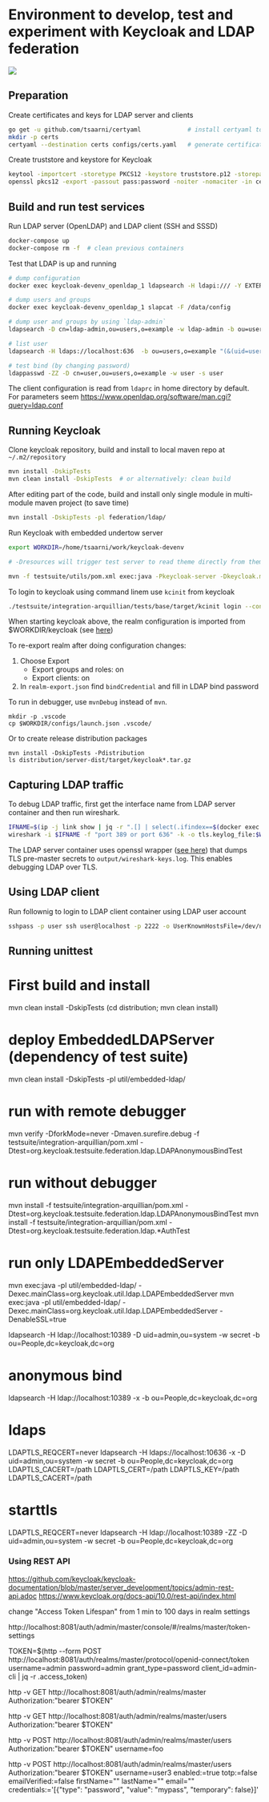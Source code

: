 
# Environment to develop, test and experiment with Keycloak and LDAP federation


![](diagram.png)


## Preparation

Create certificates and keys for LDAP server and clients

```bash
go get -u github.com/tsaarni/certyaml             # install certyaml tool
mkdir -p certs
certyaml --destination certs configs/certs.yaml   # generate certificates and keys
```

Create truststore and keystore for Keycloak

```bash
keytool -importcert -storetype PKCS12 -keystore truststore.p12 -storepass password -noprompt -alias ca -file certs/ca.pem
openssl pkcs12 -export -passout pass:password -noiter -nomaciter -in certs/ldap-admin.pem -inkey certs/ldap-admin-key.pem -out keystore.p12
```



## Build and run test services

Run LDAP server (OpenLDAP) and LDAP client (SSH and SSSD)

```bash
docker-compose up
docker-compose rm -f  # clean previous containers
```


Test that LDAP is up and running

```bash
# dump configuration
docker exec keycloak-devenv_openldap_1 ldapsearch -H ldapi:/// -Y EXTERNAL -b cn=config

# dump users and groups
docker exec keycloak-devenv_openldap_1 slapcat -F /data/config

# dump user and groups by using `ldap-admin`
ldapsearch -D cn=ldap-admin,ou=users,o=example -w ldap-admin -b ou=users,o=example

# list user
ldapsearch -H ldaps://localhost:636  -b ou=users,o=example "(&(uid=user)(objectclass=inetOrgPerson)(objectclass=organizationalPerson))" -s one

# test bind (by changing password)
ldappasswd -ZZ -D cn=user,ou=users,o=example -w user -s user
```

The client configuration is read from `ldaprc` in home directory by default.
For parameters seem https://www.openldap.org/software/man.cgi?query=ldap.conf



## Running Keycloak

Clone keycloak repository, build and install to local maven repo at `~/.m2/repository`

```bash
mvn install -DskipTests
mvn clean install -DskipTests  # or alternatively: clean build
```

After editing part of the code, build and install only single module in
multi-module maven project (to save time)

```bash
mvn install -DskipTests -pl federation/ldap/
```

Run Keycloak with embedded undertow server

```bash
export WORKDIR=/home/tsaarni/work/keycloak-devenv

# -Dresources will trigger test server to read theme directly from themes directory

mvn -f testsuite/utils/pom.xml exec:java -Pkeycloak-server -Dkeycloak.migration.action=import -Dkeycloak.migration.provider=dir -Dkeycloak.migration.dir=$WORKDIR/keycloak/ -Djavax.net.ssl.trustStore=$WORKDIR/truststore.p12 -Djavax.net.ssl.trustStorePassword=password -Djavax.net.ssl.javax.net.ssl.trustStoreType="PKCS12" -Djavax.net.ssl.keyStore=$WORKDIR/keystore.p12 -Djavax.net.ssl.keyStorePassword=password -Djavax.net.ssl.javax.net.ssl.keyStoreType="PKCS12" -Dresources
```

To login to keycloak using command linem use `kcinit` from keycloak

```bash
./testsuite/integration-arquillian/tests/base/target/kcinit login --config $WORKDIR/configs
```


When starting keycloak above, the realm configuration is imported from
$WORKDIR/keycloak
(see [here](https://github.com/keycloak/keycloak-documentation/blob/master/server_admin/topics/export-import.adoc))

To re-export realm after doing configuration changes:

1. Choose Export
    - Export groups and roles: on
    - Export clients: on
2. In `realm-export.json` find `bindCredential` and fill in LDAP bind password


To run in debugger, use `mvnDebug` instead of `mvn`.

```
mkdir -p .vscode
cp $WORKDIR/configs/launch.json .vscode/
```

Or to create release distribution packages

```
mvn install -DskipTests -Pdistribution
ls distribution/server-dist/target/keycloak*.tar.gz
```


## Capturing LDAP traffic

To debug LDAP traffic, first get the interface name from LDAP server container
and then run wireshark.

```bash
IFNAME=$(ip -j link show | jq -r ".[] | select(.ifindex==$(docker exec keycloak-devenv_openldap_1 cat /sys/class/net/eth0/iflink)) | .ifname")
wireshark -i $IFNAME -f "port 389 or port 636" -k -o tls.keylog_file:$WORKDIR/output/wireshark-keys.log
```

The LDAP server container uses openssl wrapper ([see here](docker/openldap/sslkeylog/))
that dumps TLS pre-master secrets to `output/wireshark-keys.log`.
This enables debugging LDAP over TLS.



## Using LDAP client

Run follownig to login to LDAP client container using LDAP user account

```bash
sshpass -p user ssh user@localhost -p 2222 -o UserKnownHostsFile=/dev/null -o StrictHostKeyChecking=no "echo Hello world!"
```


## Running unittest


# First build and install
mvn clean install -DskipTests
(cd distribution; mvn clean install)


# deploy EmbeddedLDAPServer (dependency of test suite)
mvn clean install -DskipTests -pl util/embedded-ldap/    

# run with remote debugger
mvn verify -DforkMode=never -Dmaven.surefire.debug -f testsuite/integration-arquillian/pom.xml -Dtest=org.keycloak.testsuite.federation.ldap.LDAPAnonymousBindTest

# run without debugger
mvn install -f testsuite/integration-arquillian/pom.xml -Dtest=org.keycloak.testsuite.federation.ldap.LDAPAnonymousBindTest
mvn install -f testsuite/integration-arquillian/pom.xml -Dtest=org.keycloak.testsuite.federation.ldap.*AuthTest



# run only LDAPEmbeddedServer
mvn exec:java -pl util/embedded-ldap/ -Dexec.mainClass=org.keycloak.util.ldap.LDAPEmbeddedServer
mvn exec:java -pl util/embedded-ldap/ -Dexec.mainClass=org.keycloak.util.ldap.LDAPEmbeddedServer -DenableSSL=true

ldapsearch -H ldap://localhost:10389 -D uid=admin,ou=system -w secret -b ou=People,dc=keycloak,dc=org

# anonymous bind
ldapsearch -H ldap://localhost:10389 -x -b ou=People,dc=keycloak,dc=org

# ldaps
LDAPTLS_REQCERT=never ldapsearch -H ldaps://localhost:10636 -x -D uid=admin,ou=system -w secret -b ou=People,dc=keycloak,dc=org
LDAPTLS_CACERT=/path
LDAPTLS_CERT=/path LDAPTLS_KEY=/path LDAPTLS_CACERT=/path

# starttls
LDAPTLS_REQCERT=never ldapsearch -H ldap://localhost:10389 -ZZ -D uid=admin,ou=system -w secret -b ou=People,dc=keycloak,dc=org






### Using REST API


https://github.com/keycloak/keycloak-documentation/blob/master/server_development/topics/admin-rest-api.adoc
https://www.keycloak.org/docs-api/10.0/rest-api/index.html


change "Access Token Lifespan" from 1 min to 100 days in realm settings

http://localhost:8081/auth/admin/master/console/#/realms/master/token-settings



TOKEN=$(http --form POST http://localhost:8081/auth/realms/master/protocol/openid-connect/token username=admin password=admin grant_type=password client_id=admin-cli | jq -r .access_token)

http -v GET http://localhost:8081/auth/admin/realms/master  Authorization:"bearer $TOKEN"

http -v GET http://localhost:8081/auth/admin/realms/master/users Authorization:"bearer $TOKEN"

http -v POST http://localhost:8081/auth/admin/realms/master/users Authorization:"bearer $TOKEN" username=foo

http -v POST http://localhost:8081/auth/admin/realms/master/users Authorization:"bearer $TOKEN" username=user3 enabled:=true totp:=false emailVerified:=false firstName="" lastName="" email="" credentials:='[{"type": "password", "value": "mypass", "temporary": false}]'




